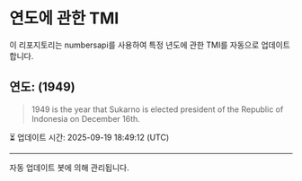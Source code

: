 
# 연도에 관한 TMI

이 리포지토리는 numbersapi를 사용하여 특정 년도에 관한 TMI를 자동으로 업데이트합니다.

## 연도: (1949)
> 1949 is the year that Sukarno is elected president of the Republic of Indonesia on December 16th.

⏳ 업데이트 시간: 2025-09-19 18:49:12 (UTC)

---
자동 업데이트 봇에 의해 관리됩니다.
